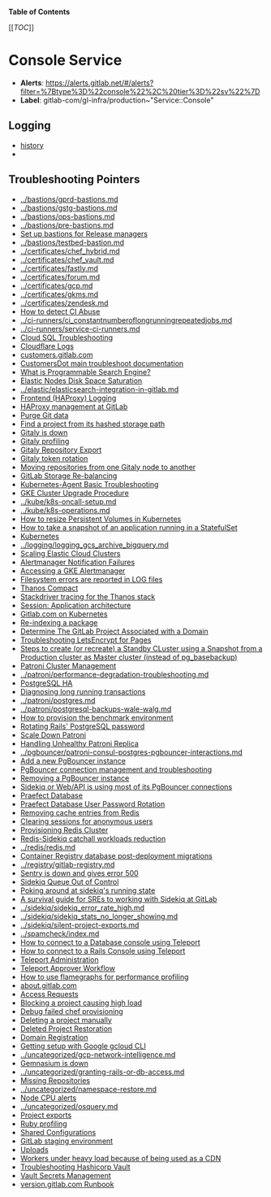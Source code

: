 <!-- MARKER: do not edit this section directly. Edit services/service-catalog.yml then run scripts/generate-docs -->

**Table of Contents**

[[_TOC_]]

# Console Service

* **Alerts**: <https://alerts.gitlab.net/#/alerts?filter=%7Btype%3D%22console%22%2C%20tier%3D%22sv%22%7D>
* **Label**: gitlab-com/gl-infra/production~"Service::Console"

## Logging

* [history]()
* []()

## Troubleshooting Pointers

* [../bastions/gprd-bastions.md](../bastions/gprd-bastions.md)
* [../bastions/gstg-bastions.md](../bastions/gstg-bastions.md)
* [../bastions/ops-bastions.md](../bastions/ops-bastions.md)
* [../bastions/pre-bastions.md](../bastions/pre-bastions.md)
* [Set up bastions for Release managers](../bastions/rm-bastion-access.md)
* [../bastions/testbed-bastion.md](../bastions/testbed-bastion.md)
* [../certificates/chef_hybrid.md](../certificates/chef_hybrid.md)
* [../certificates/chef_vault.md](../certificates/chef_vault.md)
* [../certificates/fastly.md](../certificates/fastly.md)
* [../certificates/forum.md](../certificates/forum.md)
* [../certificates/gcp.md](../certificates/gcp.md)
* [../certificates/gkms.md](../certificates/gkms.md)
* [../certificates/zendesk.md](../certificates/zendesk.md)
* [How to detect CI Abuse](../ci-runners/ci-abuse-handling.md)
* [../ci-runners/ci_constantnumberoflongrunningrepeatedjobs.md](../ci-runners/ci_constantnumberoflongrunningrepeatedjobs.md)
* [../ci-runners/service-ci-runners.md](../ci-runners/service-ci-runners.md)
* [Cloud SQL Troubleshooting](../cloud-sql/cloud-sql.md)
* [Cloudflare Logs](../cloudflare/logging.md)
* [customers.gitlab.com](../customersdot/api-key-rotation.md)
* [CustomersDot main troubleshoot documentation](../customersdot/overview.md)
* [What is Programmable Search Engine?](../docs.gitlab.com/programmableSearch.md)
* [Elastic Nodes Disk Space Saturation](../elastic/disk_space_saturation.md)
* [../elastic/elasticsearch-integration-in-gitlab.md](../elastic/elasticsearch-integration-in-gitlab.md)
* [Frontend (HAProxy) Logging](../frontend/haproxy-logging.md)
* [HAProxy management at GitLab](../frontend/haproxy.md)
* [Purge Git data](../git/purge-git-data.md)
* [Find a project from its hashed storage path](../gitaly/find-project-from-hashed-storage.md)
* [Gitaly is down](../gitaly/gitaly-down.md)
* [Gitaly profiling](../gitaly/gitaly-profiling.md)
* [Gitaly Repository Export](../gitaly/gitaly-repositry-export.md)
* [Gitaly token rotation](../gitaly/gitaly-token-rotation.md)
* [Moving repositories from one Gitaly node to another](../gitaly/move-repositories.md)
* [GitLab Storage Re-balancing](../gitaly/storage-rebalancing.md)
* [Kubernetes-Agent Basic Troubleshooting](../kas/kubernetes-agent-basic-troubleshooting.md)
* [GKE Cluster Upgrade Procedure](../kube/k8s-cluster-upgrade.md)
* [../kube/k8s-oncall-setup.md](../kube/k8s-oncall-setup.md)
* [../kube/k8s-operations.md](../kube/k8s-operations.md)
* [How to resize Persistent Volumes in Kubernetes](../kube/k8s-pvc-resize.md)
* [How to take a snapshot of an application running in a StatefulSet](../kube/k8s-sts-snapshot.md)
* [Kubernetes](../kube/kubernetes.md)
* [../logging/logging_gcs_archive_bigquery.md](../logging/logging_gcs_archive_bigquery.md)
* [Scaling Elastic Cloud Clusters](../logging/scaling.md)
* [Alertmanager Notification Failures](../monitoring/alertmanager-notification-failures.md)
* [Accessing a GKE Alertmanager](../monitoring/alerts_gke.md)
* [Filesystem errors are reported in LOG files](../monitoring/filesystem_alerts.md)
* [Thanos Compact](../monitoring/thanos-compact.md)
* [Stackdriver tracing for the Thanos stack](../monitoring/thanos-tracing.md)
* [Session: Application architecture](../onboarding/architecture.md)
* [Gitlab.com on Kubernetes](../onboarding/gitlab.com_on_k8s.md)
* [Re-indexing a package](../packagecloud/reindex-package.md)
* [Determine The GitLab Project Associated with a Domain](../pages/pages-domain-lookup.md)
* [Troubleshooting LetsEncrypt for Pages](../pages/pages-letsencrypt.md)
* [Steps to create (or recreate) a Standby CLuster using a Snapshot from a Production cluster as Master cluster (instead of pg_basebackup)](../patroni/build_cluster_from_snapshot.md)
* [Patroni Cluster Management](../patroni/patroni-management.md)
* [../patroni/performance-degradation-troubleshooting.md](../patroni/performance-degradation-troubleshooting.md)
* [PostgreSQL HA](../patroni/pg-ha.md)
* [Diagnosing long running transactions](../patroni/postgres-long-running-transaction.md)
* [../patroni/postgres.md](../patroni/postgres.md)
* [../patroni/postgresql-backups-wale-walg.md](../patroni/postgresql-backups-wale-walg.md)
* [How to provision the benchmark environment](../patroni/provisioning_bench_env.md)
* [Rotating Rails' PostgreSQL password](../patroni/rotating-rails-postgresql-password.md)
* [Scale Down Patroni](../patroni/scale-down-patroni.md)
* [Handling Unhealthy Patroni Replica](../patroni/unhealthy_patroni_node_handling.md)
* [../pgbouncer/patroni-consul-postgres-pgbouncer-interactions.md](../pgbouncer/patroni-consul-postgres-pgbouncer-interactions.md)
* [Add a new PgBouncer instance](../pgbouncer/pgbouncer-add-instance.md)
* [PgBouncer connection management and troubleshooting](../pgbouncer/pgbouncer-connections.md)
* [Removing a PgBouncer instance](../pgbouncer/pgbouncer-remove-instance.md)
* [Sidekiq or Web/API is using most of its PgBouncer connections](../pgbouncer/pgbouncer-saturation.md)
* [Praefect Database](../praefect/praefect-database.md)
* [Praefect Database User Password Rotation](../praefect/praefect-password-rotation.md)
* [Removing cache entries from Redis](../redis-cache/remove-cache-entries.md)
* [Clearing sessions for anonymous users](../redis/clear_anonymous_sessions.md)
* [Provisioning Redis Cluster](../redis/provisioning-redis-cluster.md)
* [Redis-Sidekiq catchall workloads reduction](../redis/redis-sidekiq-catchall-workloads-reduction.md)
* [../redis/redis.md](../redis/redis.md)
* [Container Registry database post-deployment migrations](../registry/db-post-deployment-migrations.md)
* [../registry/gitlab-registry.md](../registry/gitlab-registry.md)
* [Sentry is down and gives error 500](../sentry/sentry-is-down.md)
* [Sidekiq Queue Out of Control](../sidekiq/large-sidekiq-queue.md)
* [Poking around at sidekiq's running state](../sidekiq/sidekiq-inspection.md)
* [A survival guide for SREs to working with Sidekiq at GitLab](../sidekiq/sidekiq-survival-guide-for-sres.md)
* [../sidekiq/sidekiq_error_rate_high.md](../sidekiq/sidekiq_error_rate_high.md)
* [../sidekiq/sidekiq_stats_no_longer_showing.md](../sidekiq/sidekiq_stats_no_longer_showing.md)
* [../sidekiq/silent-project-exports.md](../sidekiq/silent-project-exports.md)
* [../spamcheck/index.md](../spamcheck/index.md)
* [How to connect to a Database console using Teleport](../teleport/Connect_to_Database_Console_via_Teleport.md)
* [How to connect to a Rails Console using Teleport](../teleport/Connect_to_Rails_Console_via_Teleport.md)
* [Teleport Administration](../teleport/teleport_admin.md)
* [Teleport Approver Workflow](../teleport/teleport_approval_workflow.md)
* [How to use flamegraphs for performance profiling](../tutorials/how_to_use_flamegraphs_for_perf_profiling.md)
* [about.gitlab.com](../uncategorized/about-gitlab-com.md)
* [Access Requests](../uncategorized/access-requests.md)
* [Blocking a project causing high load](../uncategorized/block-high-load-project.md)
* [Debug failed chef provisioning](../uncategorized/debug-failed-chef-provisioning.md)
* [Deleting a project manually](../uncategorized/delete-projects-manually.md)
* [Deleted Project Restoration](../uncategorized/deleted-project-restore.md)
* [Domain Registration](../uncategorized/domain-registration.md)
* [Getting setup with Google gcloud CLI](../uncategorized/gcloud-cli.md)
* [../uncategorized/gcp-network-intelligence.md](../uncategorized/gcp-network-intelligence.md)
* [Gemnasium is down](../uncategorized/gemnasium_is_down.md)
* [../uncategorized/granting-rails-or-db-access.md](../uncategorized/granting-rails-or-db-access.md)
* [Missing Repositories](../uncategorized/missing_repos.md)
* [../uncategorized/namespace-restore.md](../uncategorized/namespace-restore.md)
* [Node CPU alerts](../uncategorized/node_cpu.md)
* [../uncategorized/osquery.md](../uncategorized/osquery.md)
* [Project exports](../uncategorized/project-export.md)
* [Ruby profiling](../uncategorized/ruby-profiling.md)
* [Shared Configurations](../uncategorized/shared-configurations.md)
* [GitLab staging environment](../uncategorized/staging-environment.md)
* [Uploads](../uncategorized/uploads.md)
* [Workers under heavy load because of being used as a CDN](../uncategorized/workers-high-load.md)
* [Troubleshooting Hashicorp Vault](../vault/troubleshooting.md)
* [Vault Secrets Management](../vault/vault.md)
* [version.gitlab.com Runbook](../version/version-gitlab-com.md)
<!-- END_MARKER -->

<!-- ## Summary -->

<!-- ## Architecture -->

<!-- ## Performance -->

<!-- ## Scalability -->

<!-- ## Availability -->

<!-- ## Durability -->

<!-- ## Security/Compliance -->

<!-- ## Monitoring/Alerting -->

<!-- ## Links to further Documentation -->
